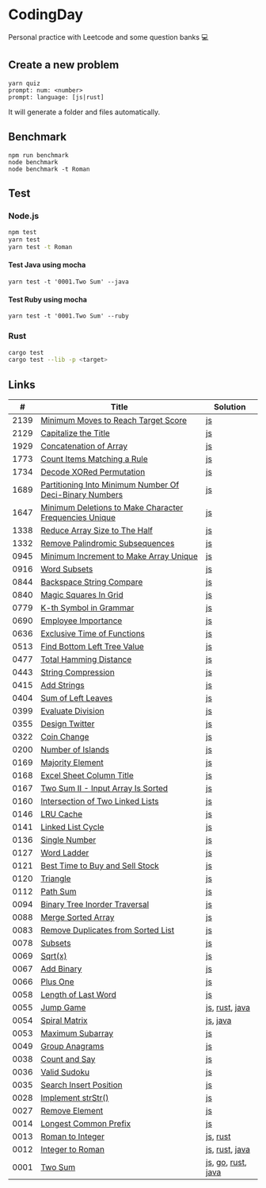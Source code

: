 # CodingDay
 Personal practice with Leetcode and some question banks 💻

## Create a new problem

```
yarn quiz
prompt: num: <number>
prompt: language: [js|rust]
```

It will generate a folder and files automatically.

## Benchmark

```
npm run benchmark
node benchmark
node benchmark -t Roman
```

## Test

### Node.js

```sh
npm test
yarn test
yarn test -t Roman
```

#### Test Java using mocha

```
yarn test -t '0001.Two Sum' --java
```

#### Test Ruby using mocha

```
yarn test -t '0001.Two Sum' --ruby
```

### Rust

```sh
cargo test
cargo test --lib -p <target>
```

## Links
|#|Title|Solution|
|---|---|---|
|2139|[Minimum Moves to Reach Target Score](https://github.com/CarbonKuo/CodingDay/tree/main/LeetCode/2139.Minimum%20Moves%20to%20Reach%20Target%20Score)|[js](https://github.com/CarbonKuo/CodingDay/tree/main/LeetCode/2139.Minimum%20Moves%20to%20Reach%20Target%20Score/index.js)|
|2129|[Capitalize the Title](https://github.com/CarbonKuo/CodingDay/tree/main/LeetCode/2129.Capitalize%20the%20Title)|[js](https://github.com/CarbonKuo/CodingDay/tree/main/LeetCode/2129.Capitalize%20the%20Title/index.js)|
|1929|[Concatenation of Array](https://github.com/CarbonKuo/CodingDay/tree/main/LeetCode/1929.Concatenation%20of%20Array)|[js](https://github.com/CarbonKuo/CodingDay/tree/main/LeetCode/1929.Concatenation%20of%20Array/index.js)|
|1773|[Count Items Matching a Rule](https://github.com/CarbonKuo/CodingDay/tree/main/LeetCode/1773.Count%20Items%20Matching%20a%20Rule)|[js](https://github.com/CarbonKuo/CodingDay/tree/main/LeetCode/1773.Count%20Items%20Matching%20a%20Rule/index.js)|
|1734|[Decode XORed Permutation](https://github.com/CarbonKuo/CodingDay/tree/main/LeetCode/1734.Decode%20XORed%20Permutation)|[js](https://github.com/CarbonKuo/CodingDay/tree/main/LeetCode/1734.Decode%20XORed%20Permutation/index.js)|
|1689|[Partitioning Into Minimum Number Of Deci-Binary Numbers](https://github.com/CarbonKuo/CodingDay/tree/main/LeetCode/1689.Partitioning%20Into%20Minimum%20Number%20Of%20Deci-Binary%20Numbers)|[js](https://github.com/CarbonKuo/CodingDay/tree/main/LeetCode/1689.Partitioning%20Into%20Minimum%20Number%20Of%20Deci-Binary%20Numbers/index.js)|
|1647|[Minimum Deletions to Make Character Frequencies Unique](https://github.com/CarbonKuo/CodingDay/tree/main/LeetCode/1647.Minimum%20Deletions%20to%20Make%20Character%20Frequencies%20Unique)|[js](https://github.com/CarbonKuo/CodingDay/tree/main/LeetCode/1647.Minimum%20Deletions%20to%20Make%20Character%20Frequencies%20Unique/index.js)|
|1338|[Reduce Array Size to The Half](https://github.com/CarbonKuo/CodingDay/tree/main/LeetCode/1338.Reduce%20Array%20Size%20to%20The%20Half)|[js](https://github.com/CarbonKuo/CodingDay/tree/main/LeetCode/1338.Reduce%20Array%20Size%20to%20The%20Half/index.js)|
|1332|[Remove Palindromic Subsequences](https://github.com/CarbonKuo/CodingDay/tree/main/LeetCode/1332.Remove%20Palindromic%20Subsequences)|[js](https://github.com/CarbonKuo/CodingDay/tree/main/LeetCode/1332.Remove%20Palindromic%20Subsequences/index.js)|
|0945|[Minimum Increment to Make Array Unique](https://github.com/CarbonKuo/CodingDay/tree/main/LeetCode/0945.Minimum%20Increment%20to%20Make%20Array%20Unique)|[js](https://github.com/CarbonKuo/CodingDay/tree/main/LeetCode/0945.Minimum%20Increment%20to%20Make%20Array%20Unique/index.js)|
|0916|[Word Subsets](https://github.com/CarbonKuo/CodingDay/tree/main/LeetCode/0916.Word%20Subsets)|[js](https://github.com/CarbonKuo/CodingDay/tree/main/LeetCode/0916.Word%20Subsets/index.js)|
|0844|[Backspace String Compare](https://github.com/CarbonKuo/CodingDay/tree/main/LeetCode/0844.Backspace%20String%20Compare)|[js](https://github.com/CarbonKuo/CodingDay/tree/main/LeetCode/0844.Backspace%20String%20Compare/index.js)|
|0840|[Magic Squares In Grid](https://github.com/CarbonKuo/CodingDay/tree/main/LeetCode/0840.Magic%20Squares%20In%20Grid)|[js](https://github.com/CarbonKuo/CodingDay/tree/main/LeetCode/0840.Magic%20Squares%20In%20Grid/index.js)|
|0779|[K-th Symbol in Grammar](https://github.com/CarbonKuo/CodingDay/tree/main/LeetCode/0779.K-th%20Symbol%20in%20Grammar)|[js](https://github.com/CarbonKuo/CodingDay/tree/main/LeetCode/0779.K-th%20Symbol%20in%20Grammar/index.js)|
|0690|[Employee Importance](https://github.com/CarbonKuo/CodingDay/tree/main/LeetCode/0690.Employee%20Importance)|[js](https://github.com/CarbonKuo/CodingDay/tree/main/LeetCode/0690.Employee%20Importance/index.js)|
|0636|[Exclusive Time of Functions](https://github.com/CarbonKuo/CodingDay/tree/main/LeetCode/0636.Exclusive%20Time%20of%20Functions)|[js](https://github.com/CarbonKuo/CodingDay/tree/main/LeetCode/0636.Exclusive%20Time%20of%20Functions/index.js)|
|0513|[Find Bottom Left Tree Value](https://github.com/CarbonKuo/CodingDay/tree/main/LeetCode/0513.Find%20Bottom%20Left%20Tree%20Value)|[js](https://github.com/CarbonKuo/CodingDay/tree/main/LeetCode/0513.Find%20Bottom%20Left%20Tree%20Value/index.js)|
|0477|[Total Hamming Distance](https://github.com/CarbonKuo/CodingDay/tree/main/LeetCode/0477.Total%20Hamming%20Distance)|[js](https://github.com/CarbonKuo/CodingDay/tree/main/LeetCode/0477.Total%20Hamming%20Distance/index.js)|
|0443|[String Compression](https://github.com/CarbonKuo/CodingDay/tree/main/LeetCode/0443.String%20Compression)|[js](https://github.com/CarbonKuo/CodingDay/tree/main/LeetCode/0443.String%20Compression/index.js)|
|0415|[Add Strings](https://github.com/CarbonKuo/CodingDay/tree/main/LeetCode/0415.Add%20Strings)|[js](https://github.com/CarbonKuo/CodingDay/tree/main/LeetCode/0415.Add%20Strings/index.js)|
|0404|[Sum of Left Leaves](https://github.com/CarbonKuo/CodingDay/tree/main/LeetCode/0404.Sum%20of%20Left%20Leaves)|[js](https://github.com/CarbonKuo/CodingDay/tree/main/LeetCode/0404.Sum%20of%20Left%20Leaves/index.js)|
|0399|[Evaluate Division](https://github.com/CarbonKuo/CodingDay/tree/main/LeetCode/0399.Evaluate%20Division)|[js](https://github.com/CarbonKuo/CodingDay/tree/main/LeetCode/0399.Evaluate%20Division/index.js)|
|0355|[Design Twitter](https://github.com/CarbonKuo/CodingDay/tree/main/LeetCode/0355.Design%20Twitter)|[js](https://github.com/CarbonKuo/CodingDay/tree/main/LeetCode/0355.Design%20Twitter/index.js)|
|0322|[Coin Change](https://github.com/CarbonKuo/CodingDay/tree/main/LeetCode/0322.Coin%20Change)|[js](https://github.com/CarbonKuo/CodingDay/tree/main/LeetCode/0322.Coin%20Change/index.js)|
|0200|[Number of Islands](https://github.com/CarbonKuo/CodingDay/tree/main/LeetCode/0200.Number%20of%20Islands)|[js](https://github.com/CarbonKuo/CodingDay/tree/main/LeetCode/0200.Number%20of%20Islands/index.js)|
|0169|[Majority Element](https://github.com/CarbonKuo/CodingDay/tree/main/LeetCode/0169.Majority%20Element)|[js](https://github.com/CarbonKuo/CodingDay/tree/main/LeetCode/0169.Majority%20Element/index.js)|
|0168|[Excel Sheet Column Title](https://github.com/CarbonKuo/CodingDay/tree/main/LeetCode/0168.Excel%20Sheet%20Column%20Title)|[js](https://github.com/CarbonKuo/CodingDay/tree/main/LeetCode/0168.Excel%20Sheet%20Column%20Title/index.js)|
|0167|[Two Sum II - Input Array Is Sorted](https://github.com/CarbonKuo/CodingDay/tree/main/LeetCode/0167.Two%20Sum%20II%20-%20Input%20Array%20Is%20Sorted)|[js](https://github.com/CarbonKuo/CodingDay/tree/main/LeetCode/0167.Two%20Sum%20II%20-%20Input%20Array%20Is%20Sorted/index.js)|
|0160|[Intersection of Two Linked Lists](https://github.com/CarbonKuo/CodingDay/tree/main/LeetCode/0160.Intersection%20of%20Two%20Linked%20Lists)|[js](https://github.com/CarbonKuo/CodingDay/tree/main/LeetCode/0160.Intersection%20of%20Two%20Linked%20Lists/index.js)|
|0146|[LRU Cache](https://github.com/CarbonKuo/CodingDay/tree/main/LeetCode/0146.LRU%20Cache)|[js](https://github.com/CarbonKuo/CodingDay/tree/main/LeetCode/0146.LRU%20Cache/index.js)|
|0141|[Linked List Cycle](https://github.com/CarbonKuo/CodingDay/tree/main/LeetCode/0141.Linked%20List%20Cycle)|[js](https://github.com/CarbonKuo/CodingDay/tree/main/LeetCode/0141.Linked%20List%20Cycle/index.js)|
|0136|[Single Number](https://github.com/CarbonKuo/CodingDay/tree/main/LeetCode/0136.Single%20Number)|[js](https://github.com/CarbonKuo/CodingDay/tree/main/LeetCode/0136.Single%20Number/index.js)|
|0127|[Word Ladder](https://github.com/CarbonKuo/CodingDay/tree/main/LeetCode/0127.Word%20Ladder)|[js](https://github.com/CarbonKuo/CodingDay/tree/main/LeetCode/0127.Word%20Ladder/index.js)|
|0121|[Best Time to Buy and Sell Stock](https://github.com/CarbonKuo/CodingDay/tree/main/LeetCode/0121.Best%20Time%20to%20Buy%20and%20Sell%20Stock)|[js](https://github.com/CarbonKuo/CodingDay/tree/main/LeetCode/0121.Best%20Time%20to%20Buy%20and%20Sell%20Stock/index.js)|
|0120|[Triangle](https://github.com/CarbonKuo/CodingDay/tree/main/LeetCode/0120.Triangle)|[js](https://github.com/CarbonKuo/CodingDay/tree/main/LeetCode/0120.Triangle/index.js)|
|0112|[Path Sum](https://github.com/CarbonKuo/CodingDay/tree/main/LeetCode/0112.Path%20Sum)|[js](https://github.com/CarbonKuo/CodingDay/tree/main/LeetCode/0112.Path%20Sum/index.js)|
|0094|[Binary Tree Inorder Traversal](https://github.com/CarbonKuo/CodingDay/tree/main/LeetCode/0094.Binary%20Tree%20Inorder%20Traversal)|[js](https://github.com/CarbonKuo/CodingDay/tree/main/LeetCode/0094.Binary%20Tree%20Inorder%20Traversal/index.js)|
|0088|[Merge Sorted Array](https://github.com/CarbonKuo/CodingDay/tree/main/LeetCode/0088.Merge%20Sorted%20Array)|[js](https://github.com/CarbonKuo/CodingDay/tree/main/LeetCode/0088.Merge%20Sorted%20Array/index.js)|
|0083|[Remove Duplicates from Sorted List](https://github.com/CarbonKuo/CodingDay/tree/main/LeetCode/0083.Remove%20Duplicates%20from%20Sorted%20List)|[js](https://github.com/CarbonKuo/CodingDay/tree/main/LeetCode/0083.Remove%20Duplicates%20from%20Sorted%20List/index.js)|
|0078|[Subsets](https://github.com/CarbonKuo/CodingDay/tree/main/LeetCode/0078.Subsets)|[js](https://github.com/CarbonKuo/CodingDay/tree/main/LeetCode/0078.Subsets/index.js)|
|0069|[Sqrt(x)](https://github.com/CarbonKuo/CodingDay/tree/main/LeetCode/0069.Sqrt(x))|[js](https://github.com/CarbonKuo/CodingDay/tree/main/LeetCode/0069.Sqrt(x)/index.js)|
|0067|[Add Binary](https://github.com/CarbonKuo/CodingDay/tree/main/LeetCode/0067.Add%20Binary)|[js](https://github.com/CarbonKuo/CodingDay/tree/main/LeetCode/0067.Add%20Binary/index.js)|
|0066|[Plus One](https://github.com/CarbonKuo/CodingDay/tree/main/LeetCode/0066.Plus%20One)|[js](https://github.com/CarbonKuo/CodingDay/tree/main/LeetCode/0066.Plus%20One/index.js)|
|0058|[Length of Last Word](https://github.com/CarbonKuo/CodingDay/tree/main/LeetCode/0058.Length%20of%20Last%20Word)|[js](https://github.com/CarbonKuo/CodingDay/tree/main/LeetCode/0058.Length%20of%20Last%20Word/index.js)|
|0055|[Jump Game](https://github.com/CarbonKuo/CodingDay/tree/main/LeetCode/0055.Jump%20Game)|[js](https://github.com/CarbonKuo/CodingDay/tree/main/LeetCode/0055.Jump%20Game/index.js), [rust](https://github.com/CarbonKuo/CodingDay/tree/main/LeetCode/0055.Jump%20Game/solution.rs), [java](https://github.com/CarbonKuo/CodingDay/tree/main/LeetCode/0055.Jump%20Game/Solution.java)|
|0054|[Spiral Matrix](https://github.com/CarbonKuo/CodingDay/tree/main/LeetCode/0054.Spiral%20Matrix)|[js](https://github.com/CarbonKuo/CodingDay/tree/main/LeetCode/0054.Spiral%20Matrix/index.js), [java](https://github.com/CarbonKuo/CodingDay/tree/main/LeetCode/0054.Spiral%20Matrix/Solution.java)|
|0053|[Maximum Subarray](https://github.com/CarbonKuo/CodingDay/tree/main/LeetCode/0053.Maximum%20Subarray)|[js](https://github.com/CarbonKuo/CodingDay/tree/main/LeetCode/0053.Maximum%20Subarray/index.js)|
|0049|[Group Anagrams](https://github.com/CarbonKuo/CodingDay/tree/main/LeetCode/0049.Group%20Anagrams)|[js](https://github.com/CarbonKuo/CodingDay/tree/main/LeetCode/0049.Group%20Anagrams/index.js)|
|0038|[Count and Say](https://github.com/CarbonKuo/CodingDay/tree/main/LeetCode/0038.Count%20and%20Say)|[js](https://github.com/CarbonKuo/CodingDay/tree/main/LeetCode/0038.Count%20and%20Say/index.js)|
|0036|[Valid Sudoku](https://github.com/CarbonKuo/CodingDay/tree/main/LeetCode/0036.Valid%20Sudoku)|[js](https://github.com/CarbonKuo/CodingDay/tree/main/LeetCode/0036.Valid%20Sudoku/index.js)|
|0035|[Search Insert Position](https://github.com/CarbonKuo/CodingDay/tree/main/LeetCode/0035.Search%20Insert%20Position)|[js](https://github.com/CarbonKuo/CodingDay/tree/main/LeetCode/0035.Search%20Insert%20Position/index.js)|
|0028|[Implement strStr()](https://github.com/CarbonKuo/CodingDay/tree/main/LeetCode/0028.Implement%20strStr())|[js](https://github.com/CarbonKuo/CodingDay/tree/main/LeetCode/0028.Implement%20strStr()/index.js)|
|0027|[Remove Element](https://github.com/CarbonKuo/CodingDay/tree/main/LeetCode/0027.Remove%20Element)|[js](https://github.com/CarbonKuo/CodingDay/tree/main/LeetCode/0027.Remove%20Element/index.js)|
|0014|[Longest Common Prefix](https://github.com/CarbonKuo/CodingDay/tree/main/LeetCode/0014.Longest%20Common%20Prefix)|[js](https://github.com/CarbonKuo/CodingDay/tree/main/LeetCode/0014.Longest%20Common%20Prefix/index.js)|
|0013|[Roman to Integer](https://github.com/CarbonKuo/CodingDay/tree/main/LeetCode/0013.Roman%20to%20Integer)|[js](https://github.com/CarbonKuo/CodingDay/tree/main/LeetCode/0013.Roman%20to%20Integer/index.js), [rust](https://github.com/CarbonKuo/CodingDay/tree/main/LeetCode/0013.Roman%20to%20Integer/solution.rs)|
|0012|[Integer to Roman](https://github.com/CarbonKuo/CodingDay/tree/main/LeetCode/0012.Integer%20to%20Roman)|[js](https://github.com/CarbonKuo/CodingDay/tree/main/LeetCode/0012.Integer%20to%20Roman/index.js), [rust](https://github.com/CarbonKuo/CodingDay/tree/main/LeetCode/0012.Integer%20to%20Roman/solution.rs), [java](https://github.com/CarbonKuo/CodingDay/tree/main/LeetCode/0012.Integer%20to%20Roman/Solution.java)|
|0001|[Two Sum](https://github.com/CarbonKuo/CodingDay/tree/main/LeetCode/0001.Two%20Sum)|[js](https://github.com/CarbonKuo/CodingDay/tree/main/LeetCode/0001.Two%20Sum/index.js), [go](https://github.com/CarbonKuo/CodingDay/tree/main/LeetCode/0001.Two%20Sum/solution.go), [rust](https://github.com/CarbonKuo/CodingDay/tree/main/LeetCode/0001.Two%20Sum/solution.rs), [java](https://github.com/CarbonKuo/CodingDay/tree/main/LeetCode/0001.Two%20Sum/Solution.java)|
